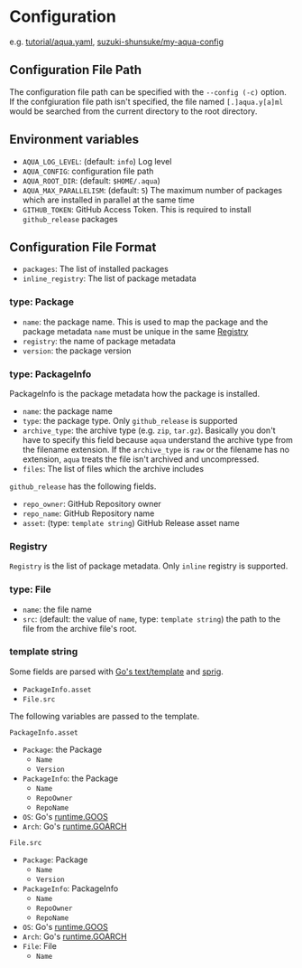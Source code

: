 # Configuration

e.g. [tutorial/aqua.yaml](../tutorial/aqua.yaml), [suzuki-shunsuke/my-aqua-config](https://github.com/suzuki-shunsuke/my-aqua-config/blob/main/aqua.yaml)

## Configuration File Path

The configuration file path can be specified with the `--config (-c)` option.
If the confgiuration file path isn't specified, the file named `[.]aqua.y[a]ml`  would be searched from the current directory to the root directory.

## Environment variables

* `AQUA_LOG_LEVEL`: (default: `info`) Log level
* `AQUA_CONFIG`: configuration file path
* `AQUA_ROOT_DIR`: (default: `$HOME/.aqua`)
* `AQUA_MAX_PARALLELISM`: (default: `5`) The maximum number of packages which are installed in parallel at the same time
* `GITHUB_TOKEN`: GitHub Access Token. This is required to install `github_release` packages

## Configuration File Format

* `packages`: The list of installed packages
* `inline_registry`: The list of package metadata

### type: Package

* `name`: the package name. This is used to map the package and the package metadata
  `name` must be unique in the same [Registry](#registry)
* `registry`: the name of package metadata
* `version`: the package version

### type: PackageInfo

PackageInfo is the package metadata how the package is installed.

* `name`: the package name
* `type`: the package type. Only `github_release` is supported
* `archive_type`: the archive type (e.g. `zip`, `tar.gz`). Basically you don't have to specify this field because `aqua` understand the archive type from the filename extension.
  If the `archive_type` is `raw` or the filename has no extension, `aqua` treats the file isn't archived and uncompressed.
* `files`: The list of files which the archive includes

`github_release` has the following fields.

* `repo_owner`: GitHub Repository owner
* `repo_name`: GitHub Repository name
* `asset`: (type: `template string`) GitHub Release asset name

### Registry

`Registry` is the list of package metadata.
Only `inline` registry is supported.

### type: File

* `name`: the file name
* `src`: (default: the value of `name`, type: `template string`) the path to the file from the archive file's root.

### template string

Some fields are parsed with [Go's text/template](https://pkg.go.dev/text/template) and [sprig](http://masterminds.github.io/sprig/).

* `PackageInfo.asset`
* `File.src`

The following variables are passed to the template.

`PackageInfo.asset`

* `Package`: the Package
  * `Name`
  * `Version`
* `PackageInfo`: the Package
  * `Name`
  * `RepoOwner`
  * `RepoName`
* `OS`: Go's [runtime.GOOS](https://pkg.go.dev/runtime#pkg-constants)
* `Arch`: Go's [runtime.GOARCH](https://pkg.go.dev/runtime#pkg-constants)

`File.src`

* `Package`: Package
  * `Name`
  * `Version`
* `PackageInfo`: PackageInfo
  * `Name`
  * `RepoOwner`
  * `RepoName`
* `OS`: Go's [runtime.GOOS](https://pkg.go.dev/runtime#pkg-constants)
* `Arch`: Go's [runtime.GOARCH](https://pkg.go.dev/runtime#pkg-constants)
* `File`: File
  * `Name`
